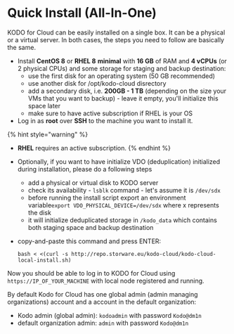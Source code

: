 # Quick Install \(All-In-One\)

KODO for Cloud can be easily installed on a single box. It can be a physical or a virtual server. In both cases, the steps you need to follow are basically the same. 

* Install **CentOS 8** or **RHEL 8** **minimal** with **16 GB** of RAM and **4 vCPUs**  \(or 2 physical CPUs\) and some storage for staging and  backup destination:
  * use the first disk for an operating system \(50 GB recommended\)
  * use another disk for /opt/kodo-cloud disrectory
  * add a secondary disk, i.e. **200GB - 1 TB** \(depending on the size your VMs that you want to backup\) - leave it empty, you'll initialize this space later
  * make sure to have active subscription if RHEL is your OS
* Log in as **root** over **SSH** to the machine you want to install it.

{% hint style="warning" %}
* **RHEL** requires an active subscription.
{% endhint %}

* Optionally, if you want to have initialize VDO \(deduplication\) initialized during installation, please do a following steps
  * add a physical or virtual disk to KODO server
  * check its availability - `lsblk` command - let's assume it is `/dev/sdx`
  * before running the install script export an environment variable`export VDO_PHYSICAL_DEVICE=/dev/sdx` where x represents the disk
  * it will initialize deduplicated storage in `/kodo_data` which contains both staging space and backup destination
* copy-and-paste this command and press ENTER:

  ```text
  bash < <(curl -s http://repo.storware.eu/kodo-cloud/kodo-cloud-local-install.sh)
  ```

Now you should be able to log in to KODO for Cloud using `https://IP_OF_YOUR_MACHINE` with local node registered and running. 

By default Kodo for Cloud has one global admin \(admin managing organizations\) account and a account in the default organization:

* Kodo admin \(global admin\): `kodoadmin` with password `Kodo@dm1n` 
* default organization admin: `admin` with password `Kodo@dm1n` 



